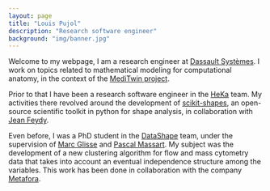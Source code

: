 ```yaml
---
layout: page
title: "Louis Pujol"
description: "Research software engineer"
background: "img/banner.jpg"
---
```



Welcome to my webpage, I am a research engineer at [Dassault Systèmes](https://www.3ds.com/). I work on topics related to mathematical modeling for computational anatomy, in the context of the [MediTwin project](https://www.3ds.com/newsroom/press-releases/meditwin-launch).

Prior to that I have been a research software engineer in the [HeKa](https://team.inria.fr/heka/fr/) team. My activities there revolved around the development of [scikit-shapes](https://scikit-shapes.github.io/scikit-shapes/index.html), an open-source scientific toolkit in python for shape analysis, in collaboration with [Jean Feydy](https://www.jeanfeydy.com/).

Even before, I was a PhD student in the [DataShape](https://www.inria.fr/fr/datashape) team, under the supervision of [Marc Glisse](https://geometrica.saclay.inria.fr/team/Marc.Glisse/) and [Pascal Massart](http://massart.pascal.free.fr/Site/Home.html). My subject was the development of a new clustering algorithm for flow and mass cytometry data that takes into account an eventual independence structure among the variables. This work has been done in collaboration with the company [Metafora](https://www.metafora-biosystems.com/).
